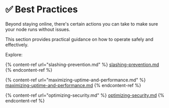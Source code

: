 # ✅ Best Practices

Beyond staying online, there's certain actions you can take to make sure your node runs without issues.

This section provides practical guidance on how to operate safely and effectively.

Explore:

{% content-ref url="slashing-prevention.md" %}
[slashing-prevention.md](slashing-prevention.md)
{% endcontent-ref %}

{% content-ref url="maximizing-uptime-and-performance.md" %}
[maximizing-uptime-and-performance.md](maximizing-uptime-and-performance.md)
{% endcontent-ref %}

{% content-ref url="optimizing-security.md" %}
[optimizing-security.md](optimizing-security.md)
{% endcontent-ref %}
